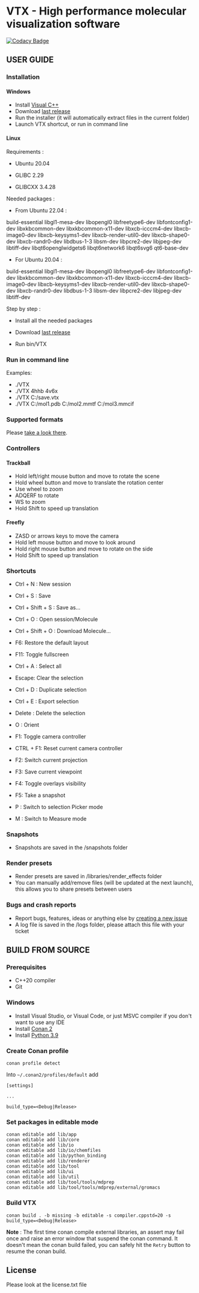 # VTX - High performance molecular visualization software
[![Codacy Badge](https://app.codacy.com/project/badge/Grade/92826addf3074acabd1a9a58e0232577)](https://app.codacy.com/gh/VTX-Molecular-Visualization/VTX/dashboard?utm_source=gh&utm_medium=referral&utm_content=&utm_campaign=Badge_grade)

## USER GUIDE

### Installation

#### Windows

- Install [Visual C++](https://support.microsoft.com/fr-fr/help/2977003/the-latest-supported-visual-c-downloads)
- Download [last release](https://github.com/VTX-Molecular-Visualization/VTX/releases)
- Run the installer (it will automatically extract files in the current folder)
- Launch VTX shortcut, or run in command line

#### Linux

Requirements :

* Ubuntu 20.04

* GLIBC 2.29

* GLIBCXX 3.4.28

Needed packages :

* From Ubuntu 22.04 :

build-essential libgl1-mesa-dev libopengl0 libfreetype6-dev libfontconfig1-dev libxkbcommon-dev libxkbcommon-x11-dev libxcb-icccm4-dev libxcb-image0-dev libxcb-keysyms1-dev libxcb-render-util0-dev libxcb-shape0-dev libxcb-randr0-dev libdbus-1-3 libsm-dev libpcre2-dev libjpeg-dev libtiff-dev libqt6openglwidgets6 libqt6network6 libqt6svg6 qt6-base-dev

* For Ubuntu 20.04 :

build-essential libgl1-mesa-dev libopengl0 libfreetype6-dev libfontconfig1-dev libxkbcommon-dev libxkbcommon-x11-dev libxcb-icccm4-dev libxcb-image0-dev libxcb-keysyms1-dev libxcb-render-util0-dev libxcb-shape0-dev libxcb-randr0-dev libdbus-1-3 libsm-dev libpcre2-dev libjpeg-dev libtiff-dev

Step by step :

- Install all the needed packages

- Download [last release](https://github.com/VTX-Molecular-Visualization/VTX/releases)

- Run bin/VTX

### Run in command line

Examples:
- ./VTX
- ./VTX 4hhb 4v6x
- ./VTX C:/save.vtx
- ./VTX C:/mol1.pdb C:/mol2.mmtf C:/mol3.mmcif

### Supported formats

Please [take a look there](https://chemfiles.org/chemfiles/latest/formats.html).

### Controllers

#### Trackball

- Hold left/right mouse button and move to rotate the scene
- Hold wheel button and move to translate the rotation center
- Use wheel to zoom
- ADQERF to rotate
- WS to zoom
- Hold Shift to speed up translation

#### Freefly

- ZASD or arrows keys to move the camera
- Hold left mouse button and move to look around
- Hold right mouse button and move to rotate on the side
- Hold Shift to speed up translation

### Shortcuts

- Ctrl + N : New session
- Ctrl + S : Save
- Ctrl + Shift + S : Save as...
- Ctrl + O : Open session/Molecule
- Ctrl + Shift + O : Download Molecule...

- F6: Restore the default layout
- F11: Toggle fullscreen

- Ctrl + A : Select all
- Escape: Clear the selection

- Ctrl + D : Duplicate selection
- Ctrl + E : Export selection
- Delete : Delete the selection
- O : Orient

- F1: Toggle camera controller
- CTRL + F1: Reset current camera controller
- F2: Switch current projection
- F3: Save current viewpoint
- F4: Toggle overlays visibility
- F5: Take a snapshot

- P : Switch to selection Picker mode
- M : Switch to Measure mode


### Snapshots

- Snapshots are saved in the /snapshots folder

### Render presets

- Render presets are saved in /libraries/render_effects folder
- You can manually add/remove files (will be updated at the next launch), this allows you to share presets between users

### Bugs and crash reports

- Report bugs, features, ideas or anything else by [creating a new issue](https://gitlab.com/VTX_mol/VTX/-/issues)
- A log file is saved in the /logs folder, please attach this file with your ticket

## BUILD FROM SOURCE

### Prerequisites

- C++20 compiler
- Git

### Windows

- Install Visual Studio, or Visual Code, or just MSVC compiler if you don't want to use any IDE
- Install [Conan 2](https://conan.io/downloads)
- Install [Python 3.9](https://www.python.org/downloads/)

### Create Conan profile

```
conan profile detect
```

Into `~/.conan2/profiles/default` add
```
[settings]

...

build_type=<Debug|Release>
```

### Set packages in editable mode

```
conan editable add lib/app
conan editable add lib/core
conan editable add lib/io
conan editable add lib/io/chemfiles
conan editable add lib/python_binding
conan editable add lib/renderer
conan editable add lib/tool
conan editable add lib/ui
conan editable add lib/util
conan editable add lib/tool/tools/mdprep
conan editable add lib/tool/tools/mdprep/external/gromacs
```

### Build VTX

```
conan build . -b missing -b editable -s compiler.cppstd=20 -s build_type=<Debug|Release>
```

**Note** : The first time conan compile external libraries, an assert may fail once and raise an error window that suspend the conan command. It doesn't mean the conan build failed, you can safely hit the `Retry` button to resume the conan build. 


## License

Please look at the license.txt file
